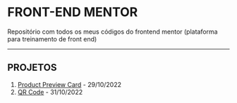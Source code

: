 # FRONT-END MENTOR

Repositório com todos os meus códigos do frontend mentor (plataforma para treinamento de front end)

---

## PROJETOS

1. [Product Preview Card](https://github.com/lmello0/product-preview-card) - 29/10/2022
2. [QR Code](https://github.com/lmello0/qr-code) - 31/10/2022

